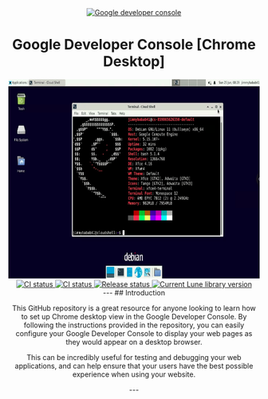 <div align="center">
	<a href="https://console.cloud.google.com/" target="_blank" rel="noreferrer"><img src="https://i.ibb.co/hVbq7bF/unnamed.png" width="50" height="50" alt="Google developer console" /></a>
 <h1>Google Developer Console [Chrome Desktop]</h1>
	<div>
  <div align="center">
<a href="https://console.cloud.google.com/" target="_blank" rel="noreferrer"><img src="https://github.com/abdimk/Google-dev-VNC/blob/7090283e25728be63398f52ed09b43ed5380af1e/images/desktop.png" width="600" height="400" alt="Google developer console" /></a>
	<div>
		<a href="">
		<img src="https://shields.io/endpoint?url=https://badges.readysetplay.io/workflow/filiptibell/lune/ci.yaml" alt="CI status" />
		</a>
		<a href="">
			<img src="https://shields.io/endpoint?url=https://badges.readysetplay.io/workflow/filiptibell/lune/ci.yaml" alt="CI status" />
		</a>
		<a href="">
			<img src="https://shields.io/endpoint?url=https://badges.readysetplay.io/workflow/filiptibell/lune/release.yaml" alt="Release status" />
		</a>
		<a href="">
			<img src="https://img.shields.io/github/license/filiptibell/lune.svg?label=License&color=informational" alt="Current Lune library version" />
		</a>
	</div>
</div>
---
## Introduction
<p>  This GitHub repository is a great resource for anyone looking to learn how to set up Chrome desktop view in the Google Developer Console. By following the instructions provided in the repository, you can easily configure your Google Developer Console to display your web pages as they would appear on a desktop browser. </p>

<p>This can be incredibly useful for testing and debugging your web applications, and can help ensure that your users have the best possible experience when using your website.</p>
---
